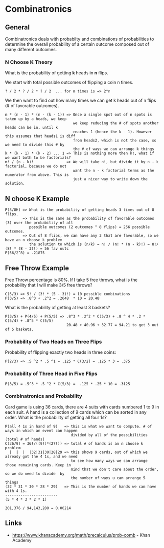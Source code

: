 # Combinatronics
## General
Combinatronics deals with probabilty and combinations of probabilities to determine the overall
probability of a certain outcome composed out of many different outcomes.

### N Choose K Theory
What is the probability of getting **k** heads in **n** flips.

We start with total possible outcomes of flipping a coin n times.
```
? / 2 * ? / 2 * ? / 2  ... for n times is => 2^n
```
We then want to find out how many times we can get k heads out of n flips (# of favorable outcomes).
```
n * (n - 1) * (n - (k - 1)) => Once a single spot out of n spots is taken up by a heads, we keep
                               we keep reducing the # of spots another heads can be in, until k
                               reaches 1 (hence the k - 1). However this assumes that heads1 is diff
                               from heads2, which is not the case, so we need to divide this # by
                               the # of ways we can arrange k things
k * (k - 1) * (k - 2) ... 1 => This is nothing more then k!, what if we want both to be factorials?
n! / (n - k)!               => We will take n!, but divide it by n - k factorial, because we do not
                               want the n - k factorial terms as the numerator from above. This is 
                               just a nicer way to write down the solution.
```

## N choose K Example
```
P(3/8H) => What is the probability of getting heads 3 times out of 8 flips.
        => This is the same as the probability of favorable outcomes (3) over the probability of all
           possible outcomes (2 outcomes ^ 8 flips) = 256 possible outcomes.
        => Out of 8 flips, we can have any 3 that are favorable, so we have an n choose k problem
           the solution to which is (n/k) = n! / (n! * (n - k)!) = 8!/ (8! * (8 - 3)!) = 56 fav outc
P(56/2^8) = .21875
 ```

 ## Free Throw Example
 Free Throw percentage is 80%.  If I take 5 free throws, what is the probability that I will make
 3/5 free throws?

 ```
 C(5/3) => 5! / (3! * (5 - 3)!) = 10 possible combinations
 P(3/5) => .8^3 + .2^2 = .2048  * 10 = 20.48
 ```
What is the probability of getting at least 3 baskets?
```
P(3/5) + P(4/5) + P(5/5) => .8^3 * .2^2 * C(5/3) + .8 ^ 4 * .2 * C(5/4) + .8^5 * C(5/5)
                            20.48 + 40.96 + 32.77 = 94.21 to get 3 out of 5 baskets.
```

### Probability of Two Heads on Three Flips
Probability of flipping exactly two heads in three coins:
```
P(2/3) => .5 ^2 * .5 ^1 = .125 * C(3/2) = .125 * 3 = .375
```

### Probability of Three Head in Five Flips
```
P(3/5) = .5^3 * .5 ^2 * C(5/3) =  .125 * .25 * 10 = .3125
```

### Combinatronics and Probability
Card game is using 36 cards, there are 4 suits with cards numbered 1 to 9 in each suit. A hand is 
a collection of 9 cards which can be sorted in any order. What is the probability of getting all
four 1s?

```
P(all 4 1s in hand of 9)   => this is what we want to compute. # of ways in which an event can happen
                              divided by all of the possibilities (total # of hands)
C(36/9) = 36!/((9!)*(27!)) => total # of hands is an n choose k problem
  |  |  |  |32|31|30|28|29 => this shows 9 cards, out of which we already got the 4 1s, and we need
                              to see how many ways we can arrange those remaining cards. Keep in 
                              mind that we don't care about the order, so we do need to divide  by
                              the number of ways u can arrange 5 things
(32 * 31 * 30 * 28 * 29)   => This is the number of hands we can have with 4 1s.
------------------------
(5 * 4 * 3 * 2 * 1)

201,376 / 94,143,280 = 0.00214

```

## Links
* https://www.khanacademy.org/math/precalculus/prob-comb - Khan Academy